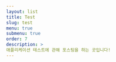 ```yaml
---
layout: list
title: Test
slug: test
menu: true
submenu: true
order: 7
description: >
애플리케이션 테스트에 관해 포스팅을 하는 곳입니다!
---
```

